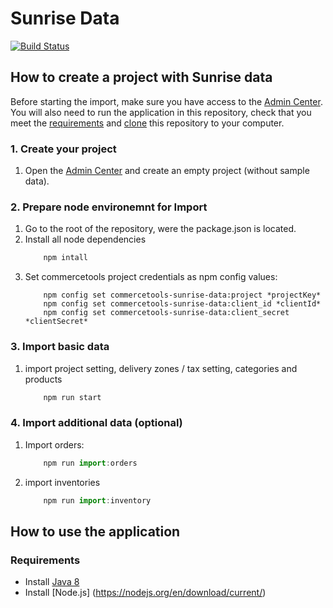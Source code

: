 # Sunrise Data

[![Build Status](https://travis-ci.org/commercetools/commercetools-sunrise-data.svg?branch=master)](https://travis-ci.org/commercetools/commercetools-sunrise-data)


## How to create a project with Sunrise data

Before starting the import, make sure you have access to the [Admin Center](https://admin.commercetools.com). You will also need to run the application in this repository, check that you meet the [requirements](#requirements) and [clone](https://help.github.com/articles/cloning-a-repository/) this repository to your computer.


### 1. Create your project
1. Open the [Admin Center](https://admin.commercetools.com) and create an empty project (without sample data).

### 2. Prepare node environemnt for Import
1. Go to the root of the repository, were the package.json is located.
2. Install all node dependencies
    ```js
        npm intall
    ```
3. Set commercetools project credentials as npm config values:
    ```
        npm config set commercetools-sunrise-data:project *projectKey*
        npm config set commercetools-sunrise-data:client_id *clientId*
        npm config set commercetools-sunrise-data:client_secret *clientSecret*
    ```

### 3. Import basic data
1. import project setting, delivery zones / tax setting, categories and products
    ```js
        npm run start
    ```

### 4. Import additional data (optional)
1. Import orders:
    ```js
        npm run import:orders
    ```
2. import inventories
    ```js
        npm run import:inventory
    ```

## How to use the application

### Requirements

- Install [Java 8](http://www.oracle.com/technetwork/java/javase/downloads/jdk8-downloads-2133151.html)
- Install [Node.js] (https://nodejs.org/en/download/current/)
